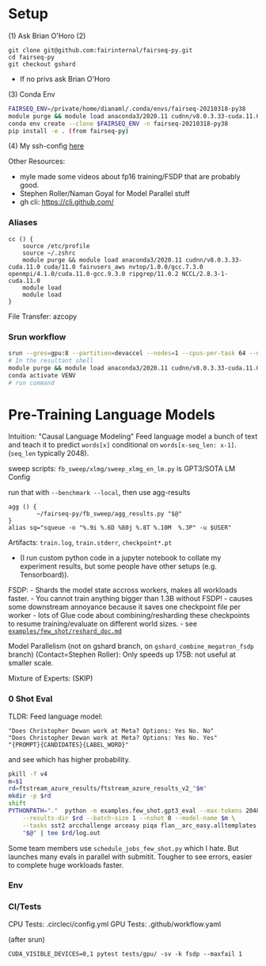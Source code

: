 

# Setup
(1) Ask Brian O'Horo
(2)
```
git clone git@github.com:fairinternal/fairseq-py.git
cd fairseq-py
git checkout gshard
```

- If no privs ask Brian O'Horo

(3) Conda Env
```bash
FAIRSEQ_ENV=/private/home/dianaml/.conda/envs/fairseq-20210318-py38
module purge && module load anaconda3/2020.11 cudnn/v8.0.3.33-cuda.11.0 cuda/11.0 fairusers_aws nvtop/1.0.0/gcc.7.3.0 openmpi/4.1.0/cuda.11.0-gcc.9.3.0 ripgrep/11.0.2 NCCL/2.8.3-1-cuda.11.0
conda env create --clone $FAIRSEQ_ENV -n fairseq-20210318-py38
pip install -e . (from fairseq-py)
```

(4) My ssh-config [here](https://gist.github.com/sshleifer/81369b940f471faed5253edc9df5ef00)

Other Resources:
- myle made some videos about fp16 training/FSDP that are probably good.
- Stephen Roller/Naman Goyal for Model Parallel stuff
- gh cli: https://cli.github.com/

### Aliases
```
cc () {
	source /etc/profile
	source ~/.zshrc
	module purge && module load anaconda3/2020.11 cudnn/v8.0.3.33-cuda.11.0 cuda/11.0 fairusers_aws nvtop/1.0.0/gcc.7.3.0 openmpi/4.1.0/cuda.11.0-gcc.9.3.0 ripgrep/11.0.2 NCCL/2.8.3-1-cuda.11.0
	module load
	module load
}
```
File Transfer: azcopy


### Srun workflow

```bash
srun --gres=gpu:8 --partition=devaccel --nodes=1 --cpus-per-task 64 --ntasks-per-node 1 --constraint volta32gb --gpus-per-node 8 --time="2-00:00:00" -x learnfair5031 --pty /bin/zsh -l
# In the resultant shell
module purge && module load anaconda3/2020.11 cudnn/v8.0.3.33-cuda.11.0 cuda/11.0 fairusers_aws nvtop/1.0.0/gcc.7.3.0 openmpi/4.1.0/cuda.11.0-gcc.9.3.0 ripgrep/11.0.2 NCCL/2.8.3-1-cuda.11.0
conda activate VENV
# run command
```





# Pre-Training Language Models


Intuition:
"Causal Language Modeling"
Feed language model a bunch of text and teach it to predict `words[x]` conditional on `words[x-seq_len: x-1]`. (`seq_len` typically 2048).


sweep scripts:
    `fb_sweep/xlmg/sweep_xlmg_en_lm.py` is GPT3/SOTA LM Config

run that with `--benchmark --local`, then use agg-results
```
agg () {
        ~/fairseq-py/fb_sweep/agg_results.py "$@"
}
alias sq="squeue -o "%.9i %.6D %80j %.8T %.10M  %.3P" -u $USER"
```

Artifacts: `train.log`, `train.stderr`, `checkpoint*.pt`
-  (I run custom python code in a jupyter notebook to collate my experiment results, but some people have other setups (e.g. Tensorboard)).

FSDP:
    - Shards the model state accross workers, makes all workloads faster.
    - You cannot train anything bigger than 1.3B without FSDP!
    - causes some downstream annoyance because it saves one checkpoint file per worker
    - lots of Glue code about combining/resharding these checkpoints to resume training/evaluate on different world sizes.
    - see [`examples/few_shot/reshard_doc.md`](examples/few_shot/reshard_doc.md)

Model Parallelism (not on gshard branch, on `gshard_combine_megatron_fsdp` branch) (Contact=Stephen Roller):
    Only speeds up 175B: not useful at smaller scale.


Mixture of Experts: (SKIP)



### 0 Shot Eval

TLDR:
Feed language model:
```
"Does Christopher Dewan work at Meta? Options: Yes No. No"
"Does Christopher Dewan work at Meta? Options: Yes No. Yes"
"{PROMPT}{CANDIDATES}{LABEL_WORD}"
```
and see which has higher probability.

```bash
pkill -f v4
m=$1
rd=ftstream_azure_results/ftstream_azure_results_v2_"$m"
mkdir -p $rd
shift
PYTHONPATH="."  python -m examples.few_shot.gpt3_eval --max-tokens 2048 \
    --results-dir $rd --batch-size 1 --nshot 0 --model-name $m \
    --tasks sst2 arcchallenge arceasy piqa flan__arc_easy.alltemplates flan__arc_challenge.alltemplates flan__sst2.alltemplates --user-dir examples/few_shot/finetune \
    "$@" | tee $rd/log.out
```



Some team members use `schedule_jobs_few_shot.py` which I hate. But launches many evals in parallel with submitit. Tougher to see errors, easier to complete huge workloads faster.



### Env

### CI/Tests

CPU Tests: .circleci/config.yml
GPU Tests: .github/workflow.yaml


(after srun)
```
CUDA_VISIBLE_DEVICES=0,1 pytest tests/gpu/ -sv -k fsdp --maxfail 1
```
